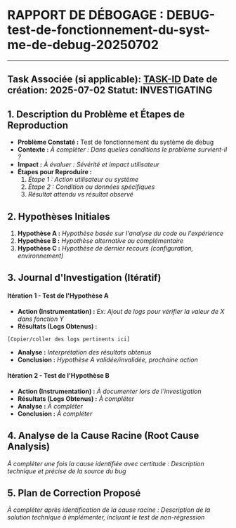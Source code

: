 # RAPPORT DE DÉBOGAGE : DEBUG-test-de-fonctionnement-du-syst-me-de-debug-20250702
---
**Task Associée (si applicable):** [TASK-ID](../../01-tasks/TASK-ID.md)
**Date de création:** 2025-07-02
**Statut:** INVESTIGATING
---

## 1. Description du Problème et Étapes de Reproduction

- **Problème Constaté :** Test de fonctionnement du système de debug
- **Contexte :** _À compléter : Dans quelles conditions le problème survient-il ?_
- **Impact :** _À évaluer : Sévérité et impact utilisateur_
- **Étapes pour Reproduire :**
    1. _Étape 1 : Action utilisateur ou système_
    2. _Étape 2 : Condition ou données spécifiques_
    3. _Résultat attendu vs résultat observé_

## 2. Hypothèses Initiales

1. **Hypothèse A :** _Hypothèse basée sur l'analyse du code ou l'expérience_
2. **Hypothèse B :** _Hypothèse alternative ou complémentaire_
3. **Hypothèse C :** _Hypothèse de dernier recours (configuration, environnement)_

## 3. Journal d'Investigation (Itératif)

#### Itération 1 - Test de l'Hypothèse A
- **Action (Instrumentation) :** _Ex: Ajout de logs pour vérifier la valeur de X dans fonction Y_
- **Résultats (Logs Obtenus) :** 
```
[Copier/coller des logs pertinents ici]
```
- **Analyse :** _Interprétation des résultats obtenus_
- **Conclusion :** _Hypothèse A validée/invalidée, prochaine action_

#### Itération 2 - Test de l'Hypothèse B
- **Action (Instrumentation) :** _À documenter lors de l'investigation_
- **Résultats (Logs Obtenus) :** _À compléter_
- **Analyse :** _À compléter_
- **Conclusion :** _À compléter_

## 4. Analyse de la Cause Racine (Root Cause Analysis)

_À compléter une fois la cause identifiée avec certitude :_
_Description technique et précise de la source du bug_

## 5. Plan de Correction Proposé

_À compléter après identification de la cause racine :_
_Description de la solution technique à implémenter, incluant le test de non-régression_
